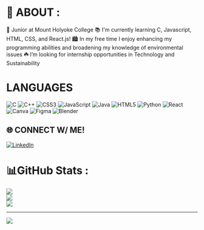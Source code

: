  # 💫 ABOUT :
🔭 Junior at Mount Holyoke College
📚 I'm currently learning C, Javascript, HTML, CSS, and React.js!
🏙️ In my free time I enjoy enhancing my programming abilities and broadening my knowledge of environmental issues
☘️ I’m looking for internship opportunities in Technology and Sustainability

# LANGUAGES
![C](https://img.shields.io/badge/c-%2300599C.svg?style=for-the-badge&logo=c&logoColor=white) ![C++](https://img.shields.io/badge/c++-%2300599C.svg?style=for-the-badge&logo=c%2B%2B&logoColor=white) ![CSS3](https://img.shields.io/badge/css3-%231572B6.svg?style=for-the-badge&logo=css3&logoColor=white) ![JavaScript](https://img.shields.io/badge/javascript-%23323330.svg?style=for-the-badge&logo=javascript&logoColor=%23F7DF1E) ![Java](https://img.shields.io/badge/java-%23ED8B00.svg?style=for-the-badge&logo=java&logoColor=white) ![HTML5](https://img.shields.io/badge/html5-%23E34F26.svg?style=for-the-badge&logo=html5&logoColor=white) ![Python](https://img.shields.io/badge/python-3670A0?style=for-the-badge&logo=python&logoColor=ffdd54) ![React](https://img.shields.io/badge/react-%2320232a.svg?style=for-the-badge&logo=react&logoColor=%2361DAFB) ![Canva](https://img.shields.io/badge/Canva-%2300C4CC.svg?style=for-the-badge&logo=Canva&logoColor=white) 	![Figma](https://img.shields.io/badge/figma-%23F24E1E.svg?style=for-the-badge&logo=figma&logoColor=white) ![Blender](https://img.shields.io/badge/blender-%23F5792A.svg?style=for-the-badge&logo=blender&logoColor=white)

## 🌐 CONNECT W/ ME!
[![LinkedIn](https://img.shields.io/badge/LinkedIn-%230077B5.svg?logo=linkedin&logoColor=white)](https://linkedin.com/in/jnzhuang) 

# 📊GitHub Stats :
![](https://github-readme-stats.vercel.app/api?username=jzhuang03&theme=radical&hide_border=false&include_all_commits=false&count_private=false)<br/>
![](https://github-readme-streak-stats.herokuapp.com/?user=jzhuang03&theme=radical&hide_border=false)<br/>
![](https://github-readme-stats.vercel.app/api/top-langs/?username=jzhuang03&theme=radical&hide_border=false&include_all_commits=false&count_private=false&layout=compact)

---
[![](https://visitcount.itsvg.in/api?id=jzhuang03&icon=0&color=0)](https://visitcount.itsvg.in)

